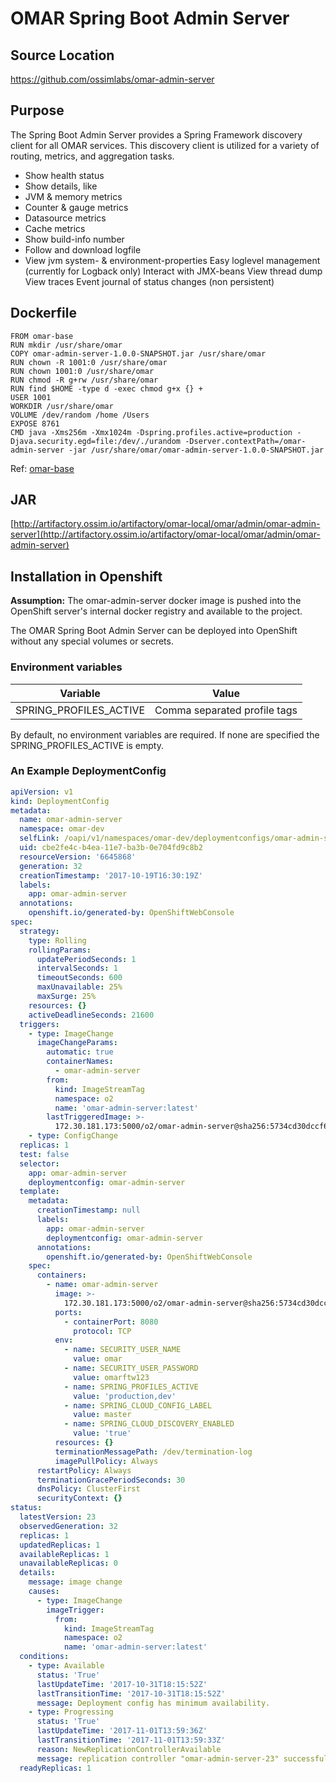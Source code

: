 # OMAR Spring Boot Admin Server

## Source Location
https://github.com/ossimlabs/omar-admin-server

## Purpose
The Spring Boot Admin Server provides a Spring Framework discovery client for all OMAR services. This discovery client is utilized for a variety of routing, metrics, and aggregation tasks.

- Show health status
- Show details, like
- JVM & memory metrics
- Counter & gauge metrics
- Datasource metrics
- Cache metrics
- Show build-info number
- Follow and download logfile
- View jvm system- & environment-properties
Easy loglevel management (currently for Logback only)
Interact with JMX-beans
View thread dump
View traces
Event journal of status changes (non persistent)

## Dockerfile
```
FROM omar-base
RUN mkdir /usr/share/omar
COPY omar-admin-server-1.0.0-SNAPSHOT.jar /usr/share/omar
RUN chown -R 1001:0 /usr/share/omar
RUN chown 1001:0 /usr/share/omar
RUN chmod -R g+rw /usr/share/omar
RUN find $HOME -type d -exec chmod g+x {} +
USER 1001
WORKDIR /usr/share/omar
VOLUME /dev/random /home /Users
EXPOSE 8761
CMD java -Xms256m -Xmx1024m -Dspring.profiles.active=production -Djava.security.egd=file:/dev/./urandom -Dserver.contextPath=/omar-admin-server -jar /usr/share/omar/omar-admin-server-1.0.0-SNAPSHOT.jar
```
Ref: [omar-base](../../../omar-base/docs/install-guide/omar-base/)

## JAR
[http://artifactory.ossim.io/artifactory/omar-local/omar/admin/omar-admin-server](http://artifactory.ossim.io/artifactory/omar-local/omar/admin/omar-admin-server)

## Installation in Openshift

**Assumption:** The omar-admin-server docker image is pushed into the OpenShift server's internal docker registry and available to the project.

The OMAR Spring Boot Admin Server can be deployed into OpenShift without any special volumes or secrets.

### Environment variables

|Variable|Value|
|------|------|
|SPRING_PROFILES_ACTIVE|Comma separated profile tags|

By default, no environment variables are required. If none are specified the SPRING_PROFILES_ACTIVE is empty.

### An Example DeploymentConfig

```yaml
apiVersion: v1
kind: DeploymentConfig
metadata:
  name: omar-admin-server
  namespace: omar-dev
  selfLink: /oapi/v1/namespaces/omar-dev/deploymentconfigs/omar-admin-server
  uid: cbe2fe4c-b4ea-11e7-ba3b-0e704fd9c8b2
  resourceVersion: '6645868'
  generation: 32
  creationTimestamp: '2017-10-19T16:30:19Z'
  labels:
    app: omar-admin-server
  annotations:
    openshift.io/generated-by: OpenShiftWebConsole
spec:
  strategy:
    type: Rolling
    rollingParams:
      updatePeriodSeconds: 1
      intervalSeconds: 1
      timeoutSeconds: 600
      maxUnavailable: 25%
      maxSurge: 25%
    resources: {}
    activeDeadlineSeconds: 21600
  triggers:
    - type: ImageChange
      imageChangeParams:
        automatic: true
        containerNames:
          - omar-admin-server
        from:
          kind: ImageStreamTag
          namespace: o2
          name: 'omar-admin-server:latest'
        lastTriggeredImage: >-
          172.30.181.173:5000/o2/omar-admin-server@sha256:5734cd30dccf602f0c9d5cab34f000240b4119ffcb7dfd461b02838b0c4d5e16
    - type: ConfigChange
  replicas: 1
  test: false
  selector:
    app: omar-admin-server
    deploymentconfig: omar-admin-server
  template:
    metadata:
      creationTimestamp: null
      labels:
        app: omar-admin-server
        deploymentconfig: omar-admin-server
      annotations:
        openshift.io/generated-by: OpenShiftWebConsole
    spec:
      containers:
        - name: omar-admin-server
          image: >-
            172.30.181.173:5000/o2/omar-admin-server@sha256:5734cd30dccf602f0c9d5cab34f000240b4119ffcb7dfd461b02838b0c4d5e16
          ports:
            - containerPort: 8080
              protocol: TCP
          env:
            - name: SECURITY_USER_NAME
              value: omar
            - name: SECURITY_USER_PASSWORD
              value: omarftw123
            - name: SPRING_PROFILES_ACTIVE
              value: 'production,dev'
            - name: SPRING_CLOUD_CONFIG_LABEL
              value: master
            - name: SPRING_CLOUD_DISCOVERY_ENABLED
              value: 'true'
          resources: {}
          terminationMessagePath: /dev/termination-log
          imagePullPolicy: Always
      restartPolicy: Always
      terminationGracePeriodSeconds: 30
      dnsPolicy: ClusterFirst
      securityContext: {}
status:
  latestVersion: 23
  observedGeneration: 32
  replicas: 1
  updatedReplicas: 1
  availableReplicas: 1
  unavailableReplicas: 0
  details:
    message: image change
    causes:
      - type: ImageChange
        imageTrigger:
          from:
            kind: ImageStreamTag
            namespace: o2
            name: 'omar-admin-server:latest'
  conditions:
    - type: Available
      status: 'True'
      lastUpdateTime: '2017-10-31T18:15:52Z'
      lastTransitionTime: '2017-10-31T18:15:52Z'
      message: Deployment config has minimum availability.
    - type: Progressing
      status: 'True'
      lastUpdateTime: '2017-11-01T13:59:36Z'
      lastTransitionTime: '2017-11-01T13:59:33Z'
      reason: NewReplicationControllerAvailable
      message: replication controller "omar-admin-server-23" successfully rolled out
  readyReplicas: 1

```
